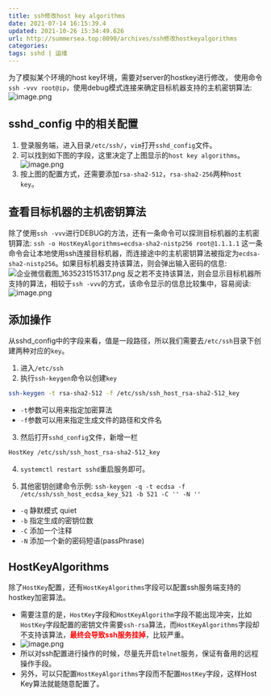 ```yaml
---
title: ssh修改host key algorithms
date: 2021-07-14 16:15:39.4
updated: 2021-10-26 15:34:49.626
url: http://summersea.top:8090/archives/ssh修改hostkeyalgorithms
categories: 
tags: sshd | 运维
---
```


为了模拟某个环境的host key环境，需要对server的hostkey进行修改，
使用命令`ssh -vvv root@ip`，使用debug模式连接来确定目标机器支持的主机密钥算法: 
![image.png](http://summersea.top:8090/upload/2021/07/image-6da2ab1cad23424f9775ebed9821a238.png)

## sshd_config 中的相关配置
1. 登录服务端，进入目录`/etc/ssh/`，`vim`打开`sshd_config`文件。
2. 可以找到如下图的字段，这里决定了上图显示的`host key algorithms`。
![image.png](http://summersea.top:8090/upload/2021/07/image-392314535996463a80a93834df056514.png)
3. 按上图的配置方式，还需要添加`rsa-sha2-512`，`rsa-sha2-256`两种`host key`。






## 查看目标机器的主机密钥算法
除了使用`ssh -vvv`进行DEBUG的方法，还有一条命令可以探测目标机器的主机密钥算法:
`ssh -o HostKeyAlgorithms=ecdsa-sha2-nistp256 root@1.1.1.1`
这一条命令会让本地使用ssh连接目标机器，而连接途中的主机密钥算法被指定为`ecdsa-sha2-nistp256`。如果目标机器支持该算法，则会弹出输入密码的信息:
![企业微信截图_1635231515317.png](http://summersea.top:8090/upload/2021/10/%E4%BC%81%E4%B8%9A%E5%BE%AE%E4%BF%A1%E6%88%AA%E5%9B%BE_1635231515317-ecee481c4c854769b5f34434c60bfcdf.png)
反之若不支持该算法，则会显示目标机器所支持的算法，相较于`ssh -vvv`的方式，该命令显示的信息比较集中，容易阅读:
![image.png](http://summersea.top:8090/upload/2021/10/image-71c7f8dd455c46d0956f634b2eae488f.png)

## 添加操作
从sshd_config中的字段来看，值是一段路径，所以我们需要去`/etc/ssh`目录下创建两种对应的`key`。
1. 进入`/etc/ssh`
2. 执行`ssh-keygen`命令以创建`key`
```bash
ssh-keygen -t rsa-sha2-512 -f /etc/ssh/ssh_host_rsa-sha2-512_key
```
- `-t`参数可以用来指定加密算法
- `-f`参数可以用来指定生成文件的路径和文件名
3. 然后打开`sshd_config`文件，新增一栏
```bash
HostKey /etc/ssh/ssh_host_rsa-sha2-512_key
```
4. `systemctl restart sshd`重启服务即可。


5. 其他密钥创建命令示例: `ssh-keygen -q -t ecdsa -f /etc/ssh/ssh_host_ecdsa_key_521 -b 521 -C '' -N ''`
- `-q` 静默模式 quiet
- `-b` 指定生成的密钥位数
- `-C` 添加一个注释
- `-N` 添加一个新的密码短语(passPhrase)






## HostKeyAlgorithms
除了`HostKey`配置，还有`HostKeyAlgorithms`字段可以配置ssh服务端支持的hostkey加密算法。
- 需要注意的是，`HostKey`字段和`HostKeyAlgorithm`字段不能出现冲突，比如`HostKey`字段配置的密钥文件需要`ssh-rsa`算法，而`HostKeyAlgorithms`字段却不支持该算法，<font color=red>**最终会导致ssh服务挂掉**</font>，比较严重。
- ![image.png](http://summersea.top:8090/upload/2021/07/image-8e7981c48e4e40ffaa368b69593cf383.png)
- 所以对ssh配置进行操作的时候，尽量先开启`telnet`服务，保证有备用的远程操作手段。
- 另外，可以只配置`HostKeyAlgorithms`字段而不配置`HostKey`字段，这样Host Key算法就能随意配置了。